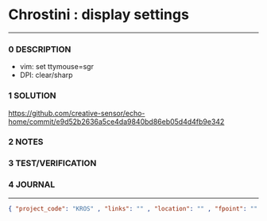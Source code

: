 # Chrostini : display settings
--------------------------------
### 0 DESCRIPTION
- vim: set ttymouse=sgr
- DPI: clear/sharp

### 1 SOLUTION

https://github.com/creative-sensor/echo-home/commit/e9d52b2636a5ce4da9840bd86eb05d4d4fb9e342

### 2 NOTES


### 3 TEST/VERIFICATION


### 4 JOURNAL



--------------------------------
```json
{ "project_code": "KROS" , "links": "" , "location": "" , "fpoint": "" }
```
